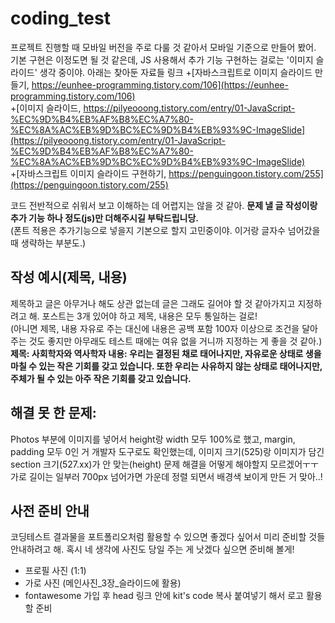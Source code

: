 # coding_test
프로젝트 진행할 때 모바일 버전을 주로 다룰 것 같아서 모바일 기준으로 만들어 봤어. <br/>
기본 구현은 이정도면 될 것 같은데, JS 사용해서 추가 기능 구현하는 걸로는 '이미지 슬라이드' 생각 중이야.
아래는 찾아둔 자료들 링크
+[자바스크립트로 이미지 슬라이드 만들기, https://eunhee-programming.tistory.com/106](https://eunhee-programming.tistory.com/106)<br/>
+[이미지 슬라이드, https://pilyeooong.tistory.com/entry/01-JavaScript-%EC%9D%B4%EB%AF%B8%EC%A7%80-%EC%8A%AC%EB%9D%BC%EC%9D%B4%EB%93%9C-ImageSlide](https://pilyeooong.tistory.com/entry/01-JavaScript-%EC%9D%B4%EB%AF%B8%EC%A7%80-%EC%8A%AC%EB%9D%BC%EC%9D%B4%EB%93%9C-ImageSlide)<br/>
+[자바스크립트 이미지 슬라이드 구현하기, https://penguingoon.tistory.com/255](https://penguingoon.tistory.com/255)

코드 전반적으로 쉬워서 보고 이해하는 데 어렵지는 않을 것 같아. 
**문제 낼 글 작성이랑 추가 기능 하나 정도(js)만 더해주시길 부탁드립니당.**<br/>
(폰트 적용은 추가기능으로 넣을지 기본으로 할지 고민중이야. 이거랑 글자수 넘어갔을 때 생략하는 부분도.)<br/>

## 작성 예시(제목, 내용)
제목하고 글은 아무거나 해도 상관 없는데 글은 그래도 길어야 할 것 같아가지고 지정하려고 해. 포스트는 3개 있어야 하고 제목, 내용은 모두 통일하는 걸로!<br/>
(아니면 제목, 내용 자유로 주는 대신에 내용은 공백 포함 100자 이상으로 조건을 달아주는 것도 좋지만 아무래도 테스트 때에는 여유 없을 거니까 지정하는 게 좋을 것 같아.)<br/>
**제목: 사회학자와 역사학자
내용: 우리는 결정된 채로 태어나지만, 자유로운 상태로 생을 마칠 수 있는 작은 기회를 갖고 있습니다. 또한 우리는 사유하지 않는 상태로 태어나지만, 주체가 될 수 있는 아주 작은 기회를 갖고 있습니다.**

## 해결 못 한 문제:
Photos 부분에 이미지를 넣어서 height랑 width 모두 100%로 했고, margin, padding 모두 0인 거 개발자 도구로도 확인했는데, 이미지 크기(525)랑 이미지가 담긴 section 크기(527.xx)가 안 맞는(height) 문제 해결을 어떻게 해야할지 모르겠어ㅜㅜ 가로 길이는 일부러 700px 넘어가면 가운데 정렬 되면서 배경색 보이게 만든 거 맞아..!

## 사전 준비 안내
코딩테스트 결과물을 포트폴리오처럼 활용할 수 있으면 좋겠다 싶어서 미리 준비할 것들 안내하려고 해.
혹시 네 생각에 사진도 당일 주는 게 낫겠다 싶으면 준비해 볼게!

+ 프로필 사진 (1:1)
+ 가로 사진 (메인사진_3장_슬라이드에 활용)
+ fontawesome 가입 후 head 링크 안에 kit's code 복사 붙여넣기 해서 로고 활용할 준비
